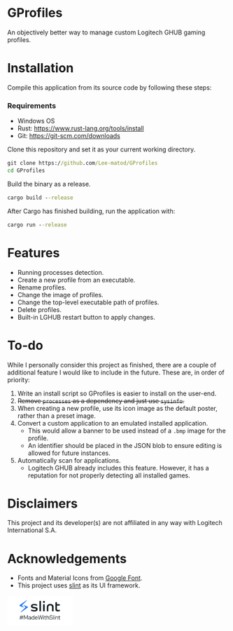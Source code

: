 # GProfiles

An objectively better way to manage custom Logitech GHUB gaming profiles.

# Installation

Compile this application from its source code by following these steps:

### Requirements

- Windows OS
- Rust: https://www.rust-lang.org/tools/install
- Git: https://git-scm.com/downloads

Clone this repository and set it as your current working directory.

```cmd
git clone https://github.com/Lee-matod/GProfiles
cd GProfiles
```

Build the binary as a release.

```cmd
cargo build --release
```

After Cargo has finished building, run the application with:

```cmd
cargo run --release
```

# Features

- Running processes detection.
- Create a new profile from an executable.
- Rename profiles.
- Change the image of profiles.
- Change the top-level executable path of profiles.
- Delete profiles.
- Built-in LGHUB restart button to apply changes.

# To-do

While I personally consider this project as finished, there are a couple of additional feature I would like to include in the future.
These are, in order of priority:

1. Write an install script so GProfiles is easier to install on the user-end.
2. ~~Remove `processes` as a dependency and just use `sysinfo`.~~
3. When creating a new profile, use its icon image as the default poster, rather than a preset image.
4. Convert a custom application to an emulated installed application.
   - This would allow a banner to be used instead of a `.bmp` image for the profile.
   - An identifier should be placed in the JSON blob to ensure editing is allowed for future instances.
5. Automatically scan for applications.
   - Logitech GHUB already includes this feature. However, it has a reputation for not properly detecting all installed games.

# Disclaimers

This project and its developer(s) are not affiliated in any way with Logitech International S.A.

# Acknowledgements

- Fonts and Material Icons from [Google Font](https://fonts.google.com).
- This project uses [slint](https://slint.dev/) as its UI framework.

<a href="https://github.com/slint-ui/slint">
    <img src="https://github.com/slint-ui/slint/blob/master/logo/MadeWithSlint-logo-dark.png?raw=true" alt="https://slint.dev/" width=150 />
</a>
